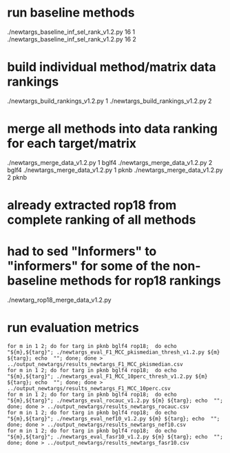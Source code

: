 # run baseline methods 
./newtargs_baseline_inf_sel_rank_v1.2.py 16 1
./newtargs_baseline_inf_sel_rank_v1.2.py 16 2

# build individual method/matrix data rankings
./newtargs_build_rankings_v1.2.py 1
./newtargs_build_rankings_v1.2.py 2

# merge all methods into data ranking for each target/matrix
./newtargs_merge_data_v1.2.py 1 bglf4
./newtargs_merge_data_v1.2.py 2 bglf4
./newtargs_merge_data_v1.2.py 1 pknb
./newtargs_merge_data_v1.2.py 2 pknb
# already extracted rop18 from complete ranking of all methods
# had to sed "Informers" to "informers" for some of the non-baseline methods for rop18 rankings
./newtarg_rop18_merge_data_v1.2.py


# run evaluation metrics
```
for m in 1 2; do for targ in pknb bglf4 rop18;  do echo "${m},${targ}"; ./newtargs_eval_F1_MCC_pkismedian_thresh_v1.2.py ${m} ${targ}; echo  ""; done; done > ../output_newtargs/results_newtargs_F1_MCC_pkismedian.csv 
for m in 1 2; do for targ in pknb bglf4 rop18;  do echo "${m},${targ}"; ./newtargs_eval_F1_MCC_10perc_thresh_v1.2.py ${m} ${targ}; echo  ""; done; done > ../output_newtargs/results_newtargs_F1_MCC_10perc.csv 
for m in 1 2; do for targ in pknb bglf4 rop18;  do echo "${m},${targ}"; ./newtargs_eval_rocauc_v1.2.py ${m} ${targ}; echo  ""; done; done > ../output_newtargs/results_newtargs_rocauc.csv
for m in 1 2; do for targ in pknb bglf4 rop18;  do echo "${m},${targ}"; ./newtargs_eval_nef10_v1.2.py ${m} ${targ}; echo  ""; done; done > ../output_newtargs/results_newtargs_nef10.csv
for m in 1 2; do for targ in pknb bglf4 rop18;  do echo "${m},${targ}"; ./newtargs_eval_fasr10_v1.2.py ${m} ${targ}; echo  ""; done; done > ../output_newtargs/results_newtargs_fasr10.csv
```

